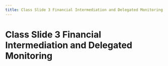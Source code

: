 ```yaml
---
title: Class Slide 3 Financial Intermediation and Delegated Monitoring
---
```


# Class Slide 3 Financial Intermediation and Delegated Monitoring
